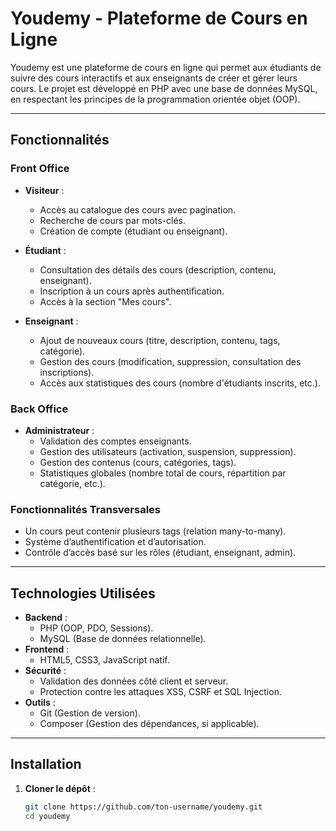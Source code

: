 # Youdemy - Plateforme de Cours en Ligne

Youdemy est une plateforme de cours en ligne qui permet aux étudiants de suivre des cours interactifs et aux enseignants de créer et gérer leurs cours. Le projet est développé en PHP avec une base de données MySQL, en respectant les principes de la programmation orientée objet (OOP).

---

## Fonctionnalités

### Front Office
- **Visiteur** :
  - Accès au catalogue des cours avec pagination.
  - Recherche de cours par mots-clés.
  - Création de compte (étudiant ou enseignant).

- **Étudiant** :
  - Consultation des détails des cours (description, contenu, enseignant).
  - Inscription à un cours après authentification.
  - Accès à la section "Mes cours".

- **Enseignant** :
  - Ajout de nouveaux cours (titre, description, contenu, tags, catégorie).
  - Gestion des cours (modification, suppression, consultation des inscriptions).
  - Accès aux statistiques des cours (nombre d'étudiants inscrits, etc.).

### Back Office
- **Administrateur** :
  - Validation des comptes enseignants.
  - Gestion des utilisateurs (activation, suspension, suppression).
  - Gestion des contenus (cours, catégories, tags).
  - Statistiques globales (nombre total de cours, répartition par catégorie, etc.).

### Fonctionnalités Transversales
- Un cours peut contenir plusieurs tags (relation many-to-many).
- Système d’authentification et d’autorisation.
- Contrôle d’accès basé sur les rôles (étudiant, enseignant, admin).

---

## Technologies Utilisées

- **Backend** :
  - PHP (OOP, PDO, Sessions).
  - MySQL (Base de données relationnelle).
- **Frontend** :
  - HTML5, CSS3, JavaScript natif.
- **Sécurité** :
  - Validation des données côté client et serveur.
  - Protection contre les attaques XSS, CSRF et SQL Injection.
- **Outils** :
  - Git (Gestion de version).
  - Composer (Gestion des dépendances, si applicable).

---

## Installation

1. **Cloner le dépôt** :
   ```bash
   git clone https://github.com/ton-username/youdemy.git
   cd youdemy